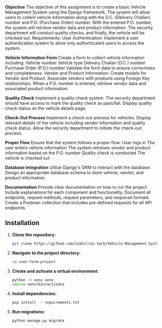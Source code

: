 **Objective**
The objective of this assignment is to create a basic Vehicle Management System using the Django framework. The system will allow users to collect vehicle information along with the D.C. (Delivery Challan) number and P.O. (Purchase Order) number. With the entered P.O. number, the system will retrieve vendor data and product information. The security department will conduct quality checks, and finally, the vehicle will be checked out.
Requirements:
User Authentication: Implement a user authentication system to allow only authenticated users to access the system.

**Vehicle Information Form**
Create a form to collect vehicle information including:
Vehicle number
Vehicle type
Delivery Challan (D.C.) number
Purchase Order (P.O.) number
Validate the form data to ensure correctness and completeness.
Vendor and Product Information:
Create models for Vendor and Product.
Associate vendors with products using Foreign Key relationships.
When a P.O. number is entered, retrieve vendor data and associated product information.

**Quality Check**
Implement a quality check system.
The security department should have access to mark the quality check as pass/fail.
Display quality check status on the vehicle details page.

**Check-Out Process**
Implement a check-out process for vehicles.
Display relevant details of the vehicle including vendor information and quality check status.
Allow the security department to initiate the check-out process.

**Proper Flow**
Ensure that the system follows a proper flow:
User logs in
The user enters vehicle information
The system retrieves vendor and product information based on the P.O. number
Quality check is conducted
The vehicle is checked out

**Database Integration**
Utilize Django's ORM to interact with the database.
Design an appropriate database schema to store vehicle, vendor, and product information.

**Documentation**
Provide clear documentation on how to run the project.
Include explanations for each component and functionality.
Document all endpoints, request methods, request parameters, and response formats.
Create a Postman collection that includes pre-defined requests for all API endpoints.

## Installation

1. **Clone the repository:**

    ```bash
    git clone https://github.com/nikhilrai-tech/Vehicle-Management-System-with-Django.git
    ```

2. **Navigate to the project directory:**

    ```bash
    cd user-form-project
    ```

3. **Create and activate a virtual environment:**

    ```bash
    python -m venv venv
    source venv/bin/activate
    ```

4. **Install dependencies:**

    ```bash
    pip install -r requirements.txt
    ```

5. **Run migrations:**

    ```bash
    python manage.py migrate
    ```
